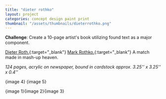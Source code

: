 ```yaml
---
title: "dieter rothko"
layout: project
categories: concept design paint print
thumbnail: "/assets/thumbnails/dieterrothko.png"
---
```

**Challenge**: Create a 10-page artist's book utilizing found text as a major component.

[Dieter Roth.](http://en.wikipedia.org/wiki/Dieter_Roth){:target="_blank"} [Mark Rothko.](http://en.wikipedia.org/wiki/Mark_Rothko){:target="_blank"} A match made in mash-up heaven.

_124 pages, acrylic on newspaper, bound in cardstock
approx. 3.25'' x 3.25'' x 0.4''_

{image 4}
{image 5}

{image 1}{image 2}{image 3}
